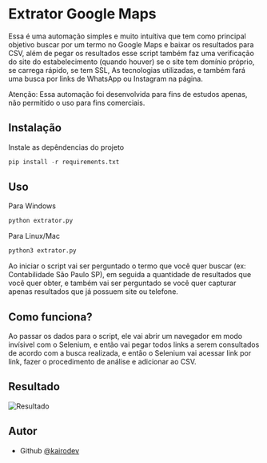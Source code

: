 # Extrator Google Maps
Essa é uma automação simples e muito intuítiva que tem como principal objetivo buscar por um termo no Google Maps e baixar os resultados para CSV, além de pegar os resultados esse script também faz uma verificação do site do estabelecimento (quando houver) se o site tem domínio próprio, se carrega rápido, se tem SSL, As tecnologias utilizadas, e também fará uma busca por links de WhatsApp ou Instagram na página.

Atenção: Essa automação foi desenvolvida para fins de estudos apenas, não permitido o uso para fins comerciais.

## Instalação
Instale as depêndencias do projeto
```python
pip install -r requirements.txt
```
## Uso
Para Windows
```python
python extrator.py
```
Para Linux/Mac
```python
python3 extrator.py
```

Ao iniciar o script vai ser perguntado o termo que você quer buscar (ex: Contabilidade São Paulo SP), em seguida a quantidade de resultados que você quer obter, e também vai ser perguntado se você quer capturar apenas resultados que já possuem site ou telefone.

## Como funciona?
Ao passar os dados para o script, ele vai abrir um navegador em modo invísivel com o Selenium, e então vai pegar todos links a serem consultados de acordo com a busca realizada, e então o Selenium vai acessar link por link, fazer o procedimento de análise e adicionar ao CSV.

## Resultado
![Resultado](https://i.imgur.com/lT6R9oK.png)

## Autor

- Github [@kairodev](https://www.github.com/kairodev)

